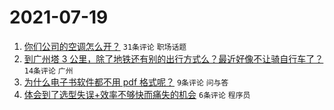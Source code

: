 # 2021-07-19

1. [你们公司的空调怎么开？](https://www.v2ex.com/t/790284) `31条评论` `职场话题`
1. [到广州塔 3 公里，除了地铁还有别的出行方式么？最近好像不让骑自行车了？](https://www.v2ex.com/t/790295) `14条评论` `广州`
1. [为什么电子书软件都不用 pdf 格式呢？](https://www.v2ex.com/t/790287) `9条评论` `问与答`
1. [体会到了选型失误+效率不够快而痛失的机会](https://www.v2ex.com/t/790304) `6条评论` `程序员`
